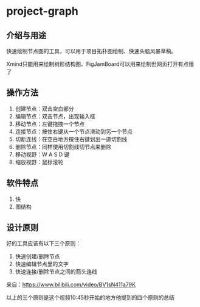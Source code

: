 # project-graph

## 介绍与用途

快速绘制节点图的工具，可以用于项目拓扑图绘制、快速头脑风暴草稿。

Xmind只能用来绘制树形结构图、FigJamBoard可以用来绘制但网页打开有点慢了

## 操作方法

1. 创建节点：双击空白部分
2. 编辑节点：双击节点，出现输入框
3. 移动节点：左键拖拽一个节点
4. 连接节点：按住右键从一个节点滑动到另一个节点
5. 切断连线：在空白地方按住右键划出一道切割线
6. 删除节点：同样使用切割线切节点来删除
7. 移动视野：W A S D 键
8. 缩放视野：鼠标滚轮

## 软件特点

1. 快
2. 图结构

## 设计原则

好的工具应该有以下三个原则：

1. 快速创建/删除节点
2. 快速编辑节点里的文字
3. 快速连接/删除节点之间的箭头连线

来自：https://www.bilibili.com/video/BV1sN411a79K

以上的三个原则是这个视频10:45秒开始的地方他提到的四个原则的总结

